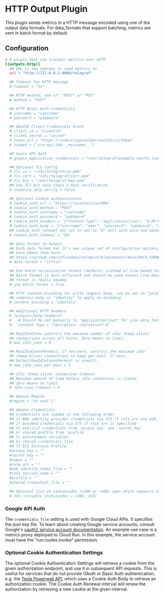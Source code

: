 # HTTP Output Plugin

This plugin sends metrics in a HTTP message encoded using one of the output data
formats. For data_formats that support batching, metrics are sent in batch
format by default.

## Configuration

```toml
# A plugin that can transmit metrics over HTTP
[[outputs.http]]
  ## URL is the address to send metrics to
  url = "http://127.0.0.1:8080/telegraf"

  ## Timeout for HTTP message
  # timeout = "5s"

  ## HTTP method, one of: "POST" or "PUT"
  # method = "POST"

  ## HTTP Basic Auth credentials
  # username = "username"
  # password = "pa$$word"

  ## OAuth2 Client Credentials Grant
  # client_id = "clientid"
  # client_secret = "secret"
  # token_url = "https://indentityprovider/oauth2/v1/token"
  # scopes = ["urn:opc:idm:__myscopes__"]

  ## Goole API Auth
  # google_application_credentials = "/etc/telegraf/example_secret.json"

  ## Optional TLS Config
  # tls_ca = "/etc/telegraf/ca.pem"
  # tls_cert = "/etc/telegraf/cert.pem"
  # tls_key = "/etc/telegraf/key.pem"
  ## Use TLS but skip chain & host verification
  # insecure_skip_verify = false

  ## Optional Cookie authentication
  # cookie_auth_url = "https://localhost/authMe"
  # cookie_auth_method = "POST"
  # cookie_auth_username = "username"
  # cookie_auth_password = "pa$$word"
  # cookie_auth_headers = '{"Content-Type": "application/json", "X-MY-HEADER":"hello"}'
  # cookie_auth_body = '{"username": "user", "password": "pa$$word", "authenticate": "me"}'
  ## cookie_auth_renewal not set or set to "0" will auth once and never renew the cookie
  # cookie_auth_renewal = "5m"

  ## Data format to output.
  ## Each data format has it's own unique set of configuration options, read
  ## more about them here:
  ## https://github.com/influxdata/telegraf/blob/master/docs/DATA_FORMATS_OUTPUT.md
  # data_format = "influx"

  ## Use batch serialization format (default) instead of line based format.
  ## Batch format is more efficient and should be used unless line based
  ## format is really needed.
  # use_batch_format = true

  ## HTTP Content-Encoding for write request body, can be set to "gzip" to
  ## compress body or "identity" to apply no encoding.
  # content_encoding = "identity"

  ## Additional HTTP headers
  # [outputs.http.headers]
  #   # Should be set manually to "application/json" for json data_format
  #   Content-Type = "text/plain; charset=utf-8"

  ## MaxIdleConns controls the maximum number of idle (keep-alive)
  ## connections across all hosts. Zero means no limit.
  # max_idle_conn = 0

  ## MaxIdleConnsPerHost, if non-zero, controls the maximum idle
  ## (keep-alive) connections to keep per-host. If zero,
  ## DefaultMaxIdleConnsPerHost is used(2).
  # max_idle_conn_per_host = 2

  ## Idle (keep-alive) connection timeout.
  ## Maximum amount of time before idle connection is closed.
  ## Zero means no limit.
  # idle_conn_timeout = 0

  ## Amazon Region
  #region = "us-east-1"

  ## Amazon Credentials
  ## Credentials are loaded in the following order
  ## 1) Web identity provider credentials via STS if role_arn and web_identity_token_file are specified
  ## 2) Assumed credentials via STS if role_arn is specified
  ## 3) explicit credentials from 'access_key' and 'secret_key'
  ## 4) shared profile from 'profile'
  ## 5) environment variables
  ## 6) shared credentials file
  ## 7) EC2 Instance Profile
  #access_key = ""
  #secret_key = ""
  #token = ""
  #role_arn = ""
  #web_identity_token_file = ""
  #role_session_name = ""
  #profile = ""
  #shared_credential_file = ""

  ## Optional list of statuscodes (<200 or >300) upon which requests should not be retried
  # non_retryable_statuscodes = [409, 413]
```

### Google API Auth

The `credentials_file` setting is used with Google Cloud APIs. It specifies the json key file. To learn about creating Google service accounts, consult Google's
[oauth2 service account documentation][create_service_account]. An example use case is a metrics proxy deployed to
Cloud Run. In this example, the service account must have the "run.routes.invoke" permission.

[create_service_account]: https://cloud.google.com/docs/authentication/production#create_service_account

### Optional Cookie Authentication Settings

The optional Cookie Authentication Settings will retrieve a cookie from the
given authorization endpoint, and use it in subsequent API requests.  This is
useful for services that do not provide OAuth or Basic Auth authentication,
e.g. the [Tesla Powerwall API][powerwall], which uses a Cookie Auth Body to
retrieve an authorization cookie.  The Cookie Auth Renewal interval will renew
the authorization by retrieving a new cookie at the given interval.

[powerwall]: https://www.tesla.com/support/energy/powerwall/own/monitoring-from-home-network

